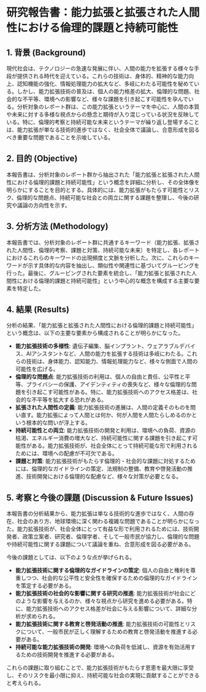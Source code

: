 # 研究報告書：能力拡張と拡張された人間性における倫理的課題と持続可能性

## 1. 背景 (Background)

現代社会は、テクノロジーの急速な発展に伴い、人間の能力を拡張する様々な手段が提供される時代を迎えている。これらの技術は、身体的、精神的な能力向上、認知機能の強化、情報処理能力の拡大など、多岐にわたる可能性を秘めている。しかし、能力拡張技術の普及は、個人の能力格差の拡大、倫理的な問題、社会的な不平等、環境への影響など、様々な課題を引き起こす可能性を孕んでいる。分析対象のレポート群は、この能力拡張というテーマを中心に、人間の本質や未来に対する多様な視点からの懸念と期待が入り混じっている状況を反映している。特に、倫理的考察と持続可能な未来というテーマが繰り返し登場することは、能力拡張が単なる技術的進歩ではなく、社会全体で議論し、合意形成を図るべき重要な問題であることを示唆している。

## 2. 目的 (Objective)

本報告書は、分析対象のレポート群から抽出された「能力拡張と拡張された人間性における倫理的課題と持続可能性」という概念を詳細に分析し、その全体像を明らかにすることを目的とする。具体的には、能力拡張がもたらす可能性とリスク、倫理的な問題点、持続可能な社会との両立に関する課題を整理し、今後の研究や議論の方向性を示す。

## 3. 分析方法 (Methodology)

本報告書では、分析対象のレポート群に共通するキーワード（能力拡張、拡張された人間性、倫理的考察、課題と対策、持続可能な未来）を特定し、各レポートにおけるこれらのキーワードの出現頻度と文脈を分析した。次に、これらのキーワードが示す具体的な内容を抽出し、類似性や関連性に基づいてグルーピングを行った。最後に、グルーピングされた要素を統合し、「能力拡張と拡張された人間性における倫理的課題と持続可能性」という中心的な概念を構成する主要な要素を特定した。

## 4. 結果 (Results)

分析の結果、「能力拡張と拡張された人間性における倫理的課題と持続可能性」という概念は、以下の主要な要素から構成されることが明らかになった。

- **能力拡張技術の多様性**: 遺伝子編集、脳インプラント、ウェアラブルデバイス、AIアシスタントなど、人間の能力を拡張する技術は多岐にわたる。これらの技術は、身体能力、認知能力、情報処理能力など、様々な側面で人間の可能性を広げる。
- **倫理的な問題点**: 能力拡張技術の利用は、個人の自由と責任、公平性と平等、プライバシーの保護、アイデンティティの喪失など、様々な倫理的な問題を引き起こす可能性がある。特に、能力拡張技術へのアクセス格差は、社会的な不平等を拡大する恐れがある。
- **拡張された人間性の定義**: 能力拡張技術の進展は、人間の定義そのものを問い直す。能力拡張によって人間とは何か、何が人間を人間たらしめるのかという根本的な問いが浮上する。
- **持続可能性との両立**: 能力拡張技術の開発と利用は、環境への負荷、資源の枯渇、エネルギー消費の増大など、持続可能性に関する課題を引き起こす可能性がある。能力拡張技術が、社会全体にとって持続可能な形で利用されるためには、環境への配慮が不可欠である。
- **課題と対策**: 能力拡張技術がもたらす倫理的・社会的な課題に対処するためには、倫理的なガイドラインの策定、法規制の整備、教育や啓発活動の推進、技術開発における倫理的な配慮など、様々な対策が必要となる。

## 5. 考察と今後の課題 (Discussion & Future Issues)

本報告書の分析結果から、能力拡張は単なる技術的な進歩ではなく、人間の存在、社会のあり方、地球環境に深く関わる複雑な問題であることが明らかになった。能力拡張技術が、社会全体にとって有益な形で利用されるためには、技術開発者、政策立案者、研究者、倫理学者、そして一般市民が協力し、倫理的な問題や持続可能性に関する課題について議論を重ね、合意形成を図る必要がある。

今後の課題としては、以下のような点が挙げられる。

*   **能力拡張技術に関する倫理的なガイドラインの策定**: 個人の自由と権利を尊重しつつ、社会的な公平性と安全性を確保するための倫理的なガイドラインを策定する必要がある。
*   **能力拡張技術の社会的な影響に関する研究の推進**: 能力拡張技術が社会にどのような影響を与えるのか、様々な視点から研究を進める必要がある。特に、能力拡張技術へのアクセス格差が社会に与える影響について、詳細な分析が求められる。
*   **能力拡張技術に関する教育と啓発活動の推進**: 能力拡張技術の可能性とリスクについて、一般市民が正しく理解するための教育と啓発活動を推進する必要がある。
*   **持続可能な能力拡張技術の開発**: 環境への負荷を低減し、資源を有効活用するための技術開発を推進する必要がある。

これらの課題に取り組むことで、能力拡張技術がもたらす恩恵を最大限に享受し、そのリスクを最小限に抑え、持続可能な社会の実現に貢献することができると考えられる。
